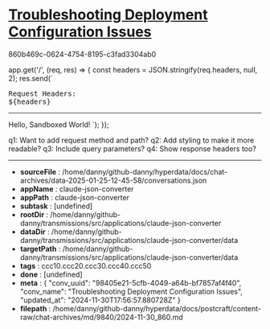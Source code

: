# [Troubleshooting Deployment Configuration Issues](https://claude.ai/chat/98405e21-5cfb-4049-a64b-bf7857af4f40)

860b469c-0624-4754-8195-c3fad3304ab0

 <antArtifact identifier="express-headers" type="application/vnd.ant.code" language="javascript" title="Express app with headers display">
app.get('/', (req, res) => {
    const headers = JSON.stringify(req.headers, null, 2);
    res.send(`
        <pre>Request Headers:
${headers}</pre>
        <hr>
        Hello, Sandboxed World!
    `);
});
</antArtifact>

q1: Want to add request method and path?
q2: Add styling to make it more readable?
q3: Include query parameters?
q4: Show response headers too?

---

* **sourceFile** : /home/danny/github-danny/hyperdata/docs/chat-archives/data-2025-01-25-12-45-58/conversations.json
* **appName** : claude-json-converter
* **appPath** : claude-json-converter
* **subtask** : [undefined]
* **rootDir** : /home/danny/github-danny/transmissions/src/applications/claude-json-converter
* **dataDir** : /home/danny/github-danny/transmissions/src/applications/claude-json-converter/data
* **targetPath** : /home/danny/github-danny/transmissions/src/applications/claude-json-converter/data
* **tags** : ccc10.ccc20.ccc30.ccc40.ccc50
* **done** : [undefined]
* **meta** : {
  "conv_uuid": "98405e21-5cfb-4049-a64b-bf7857af4f40",
  "conv_name": "Troubleshooting Deployment Configuration Issues",
  "updated_at": "2024-11-30T17:56:57.880728Z"
}
* **filepath** : /home/danny/github-danny/hyperdata/docs/postcraft/content-raw/chat-archives/md/9840/2024-11-30_860.md